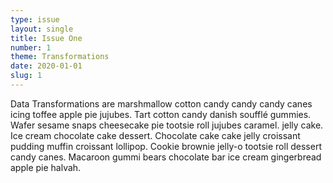 ```yaml
---
type: issue
layout: single
title: Issue One
number: 1
theme: Transformations
date: 2020-01-01
slug: 1
---
```


Data Transformations are marshmallow cotton candy candy candy canes icing toffee apple pie jujubes. Tart cotton candy danish soufflé gummies. Wafer sesame snaps cheesecake pie tootsie roll jujubes caramel. jelly cake. Ice cream chocolate cake dessert. Chocolate cake cake jelly croissant pudding muffin croissant lollipop. Cookie brownie jelly-o tootsie roll dessert candy canes. Macaroon gummi bears chocolate bar ice cream gingerbread apple pie halvah.
